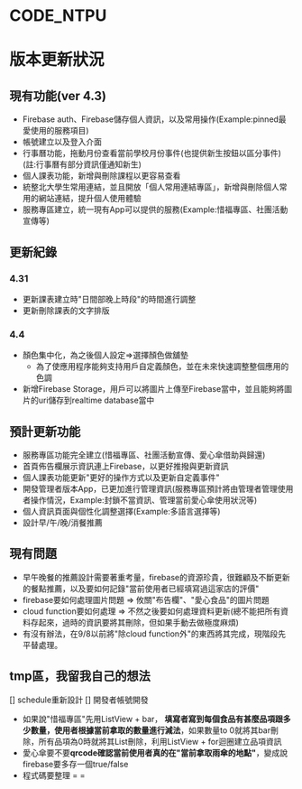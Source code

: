 # CODE_NTPU

# 版本更新狀況
## 現有功能(ver 4.3)
- Firebase auth、Firebase儲存個人資訊，以及常用操作(Example:pinned最愛使用的服務項目)
- 帳號建立以及登入介面
- 行事曆功能，拖動月份查看當前學校月份事件(也提供新生按鈕以區分事件)(註:行事曆有部分資訊僅通知新生)
- 個人課表功能，新增與刪除課程以更容易查看
- 統整北大學生常用連結，並且開放「個人常用連結專區」，新增與刪除個人常用的網站連結，提升個人使用體驗
- 服務專區建立，統一現有App可以提供的服務(Example:惜福專區、社團活動宣傳等)

## 更新紀錄

### 4.31
- 更新課表建立時"日間部晚上時段"的時間進行調整
- 更新刪除課表的文字排版

### 4.4
- 顏色集中化，為之後個人設定=>選擇顏色做舖墊
  - 為了使應用程序能夠支持用戶自定義顏色，並在未來快速調整整個應用的色調
- 新增Firebase Storage，用戶可以將圖片上傳至Firebase當中，並且能夠將圖片的uri儲存到realtime database當中

## 預計更新功能
- 服務專區功能完全建立(惜福專區、社團活動宣傳、愛心傘借助與歸還)
- 首頁佈告欄展示資訊連上Firebase，以更好推撥與更新資訊
- 個人課表功能更新"更好的操作方式以及更新自定義事件"
- 開發管理者版本App，已更加進行管理資訊(服務專區預計將由管理者管理使用者操作情況，Example:封鎖不當資訊、管理當前愛心傘使用狀況等)
- 個人資訊頁面與個性化調整選擇(Example:多語言選擇等)
- 設計早/午/晚/消餐推薦

## 現有問題
- 早午晚餐的推薦設計需要著重考量，firebase的資源珍貴，很難顧及不斷更新的餐點推薦，以及要如何記錄"當前使用者已經填寫過這家店的評價"
- firebase要如何處理圖片問題 => 攸關"布告欄"、"愛心食品"的圖片問題
- cloud function要如何處理 => 不然之後要如何處理資料更新(總不能把所有資料存起來，過時的資訊要將其刪除，但如果手動去做極度麻煩)
- 有沒有辦法，在9/8以前將"除cloud function外"的東西將其完成，現階段先平替處理。


## tmp區，我留我自己的想法

[] schedule重新設計
[] 開發者帳號開發

-  如果說"惜福專區"先用ListView + bar， **填寫者寫到每個食品有甚麼品項跟多少數量，使用者根據當前拿取的數量進行減法**，如果數量to 0就將其bar刪除，所有品項為0時就將其List刪除，利用ListView + for迴圈建立品項資訊
-  愛心傘要不要**qrcode確認當前使用者真的在"當前拿取雨傘的地點"**，變成說firebase要多存一個true/false
-  程式碼要整理 = =
